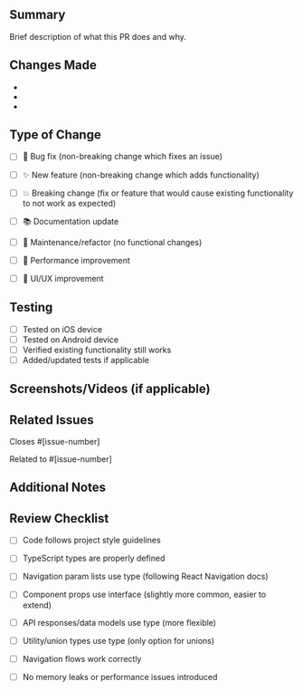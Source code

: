 ## Summary
Brief description of what this PR does and why.

## Changes Made
- 
- 
- 

## Type of Change
- [ ] 🐛 Bug fix (non-breaking change which fixes an issue)
- [ ] ✨ New feature (non-breaking change which adds functionality)  
- [ ] 💥 Breaking change (fix or feature that would cause existing functionality to not work as expected)
- [ ] 📚 Documentation update
- [ ] 🔧 Maintenance/refactor (no functional changes)
- [ ] 🚀 Performance improvement
- [ ] 🎨 UI/UX improvement


## Testing
- [ ] Tested on iOS device
- [ ] Tested on Android device
- [ ] Verified existing functionality still works
- [ ] Added/updated tests if applicable

## Screenshots/Videos (if applicable)
<!-- Add before/after screenshots or screen recordings -->


## Related Issues
Closes #[issue-number]
<!-- or -->
Related to #[issue-number]

## Additional Notes
<!-- Any additional context, concerns, or things reviewers should know -->

## Review Checklist
- [ ] Code follows project style guidelines
- [ ] TypeScript types are properly defined
- [ ] Navigation param lists use type (following React Navigation docs)
- [ ] Component props use interface (slightly more common, easier to extend)
- [ ] API responses/data models use type (more flexible)
- [ ] Utility/union types use type (only option for unions)
- [ ] Navigation flows work correctly
- [ ] No memory leaks or performance issues introduced

